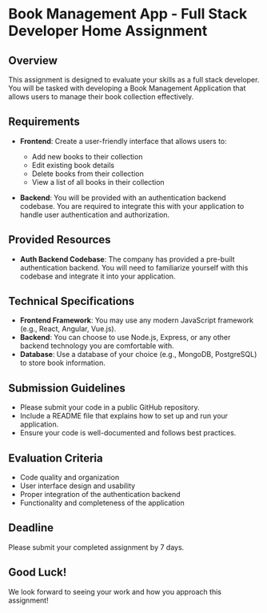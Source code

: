 # Book Management App - Full Stack Developer Home Assignment

## Overview
This assignment is designed to evaluate your skills as a full stack developer. You will be tasked with developing a Book Management Application that allows users to manage their book collection effectively.

## Requirements
- **Frontend**: Create a user-friendly interface that allows users to:
  - Add new books to their collection
  - Edit existing book details
  - Delete books from their collection
  - View a list of all books in their collection

- **Backend**: You will be provided with an authentication backend codebase. You are required to integrate this with your application to handle user authentication and authorization.

## Provided Resources
- **Auth Backend Codebase**: The company has provided a pre-built authentication backend. You will need to familiarize yourself with this codebase and integrate it into your application.

## Technical Specifications
- **Frontend Framework**: You may use any modern JavaScript framework (e.g., React, Angular, Vue.js).
- **Backend**: You can choose to use Node.js, Express, or any other backend technology you are comfortable with.
- **Database**: Use a database of your choice (e.g., MongoDB, PostgreSQL) to store book information.

## Submission Guidelines
- Please submit your code in a public GitHub repository.
- Include a README file that explains how to set up and run your application.
- Ensure your code is well-documented and follows best practices.

## Evaluation Criteria
- Code quality and organization
- User interface design and usability
- Proper integration of the authentication backend
- Functionality and completeness of the application

## Deadline
Please submit your completed assignment by 7 days.

## Good Luck!
We look forward to seeing your work and how you approach this assignment!
